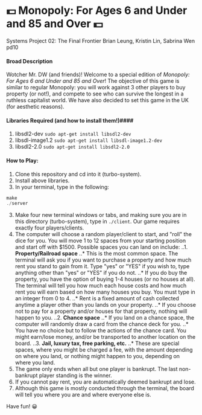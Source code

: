 # :dollar: **Monopoly: For Ages 6 and Under and 85 and Over** :dollar:
Systems Project 02: The Final Frontier
Brian Leung, Kristin Lin, Sabrina Wen pd10

#### Broad Description ####
Wotcher Mr. DW (and friends)! Welcome to a special edition of *Monopoly: For Ages 6 and Under and 85 and Over*! The objective of this game is similar to regular Monopoly: you will work against 3 other players to buy property (or not!), and compete to see who can survive the longest in a ruthless capitalist world. We have also decided to set this game in the UK (for aesthetic reasons).

#### Libraries Required (and how to install them!)####
1. libsdl2-dev `sudo apt-get install libsdl2-dev`
2. libsdl-image1.2 `sudo apt-get install libsdl-image1.2-dev`
3. libsdl2-2.0 `sudo apt-get install libsdl2-2.0`

#### How to Play: ####
1. Clone this repository and cd into it (turbo-system).
1. Install above libraries.
2. In your terminal, type in the following:
```C
make
./server
```
3. Make four new terminal windows or tabs, and making sure you are in this directory (turbo-system), type in `./client`. Our game requires exactly four players/clients.
4. The computer will choose a random player/client to start, and "roll" the dice for you. You will move 1 to 12 spaces from your starting position and start off with $1500. Possible spaces you can land on include:
..1. **Property/Railroad space**
    ..* This is the most common space. The terminal will ask you if you want to purchase a property and how much rent you stand to gain from it. Type "yes" or "YES" if you wish to, type anything other than "yes" or "YES" if you do not.
    ..* If you do buy the property, you have the option of buying 1-4 houses (or no houses at all). The terminal will tell you how much each house costs and how much rent you will earn based on how many houses you buy. You must type in an integer from 0 to 4.
    ..* Rent is a fixed amount of cash collected anytime a player other than you lands on your property.
    ..* If you choose not to pay for a property and/or houses for that property, nothing will happen to you.
..2. **Chance space**
    ..* If you land on a chance space, the computer will randomly draw a card from the chance deck for you.
    ..* You have no choice but to follow the actions of the chance card. You might earn/lose money, and/or be transported to another location on the board.
..3. **Jail, luxury tax, free parking, etc.**
    ..* These are special spaces, where you might be charged a fee, with the amount depending on where you land, or nothing might happen to you, depending on where you land.
5. The game only ends when all but one player is bankrupt. The last non-bankrupt player standing is the winner.
6. If you cannot pay rent, you are automatically deemed bankrupt and lose.
7. Although this game is mostly conducted through the terminal, the board will tell you where you are and where everyone else is.

Have fun! :grinning:
